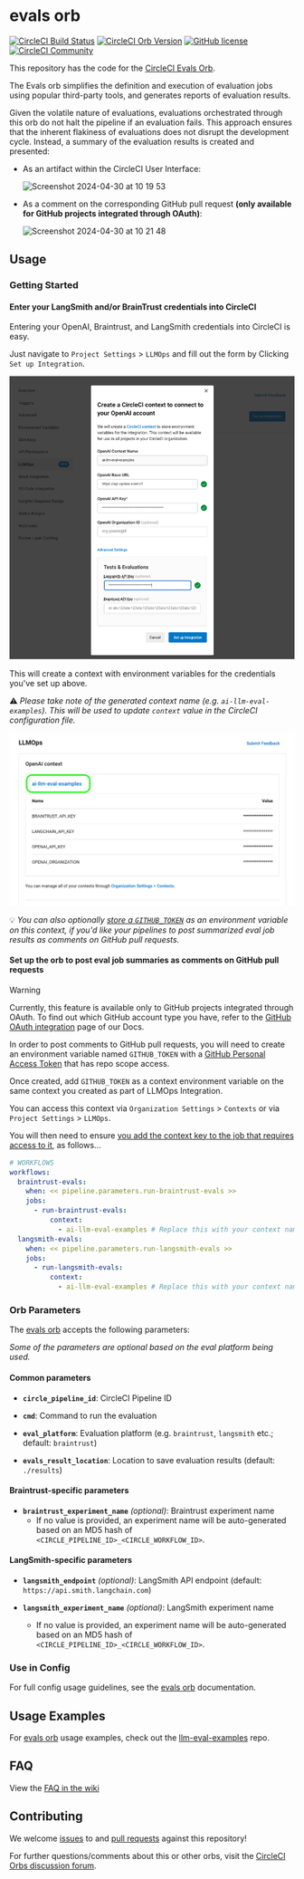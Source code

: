 # evals orb

[![CircleCI Build Status](https://circleci.com/gh/CircleCI-Public/evals-orb.svg?style=shield "CircleCI Build Status")](https://circleci.com/gh/CircleCI-Public/evals-orb) [![CircleCI Orb Version](https://badges.circleci.com/orbs/circleci/evals.svg)](https://circleci.com/orbs/registry/orb/circleci/evals) [![GitHub license](https://img.shields.io/badge/license-MIT-blue.svg)](https://raw.githubusercontent.com/circleci-public/evals-orb/main/LICENSE) [![CircleCI Community](https://img.shields.io/badge/community-CircleCI%20Discuss-343434.svg)](https://discuss.circleci.com/c/ecosystem/orbs)

This repository has the code for the [CircleCI Evals Orb](https://circleci.com/developer/orbs/orb/circleci/evals).

The Evals orb simplifies the definition and execution of evaluation jobs using popular third-party tools, and generates reports of evaluation results.

Given the volatile nature of evaluations, evaluations orchestrated through this orb do not halt the pipeline if an evaluation fails. This approach ensures that the inherent flakiness of evaluations does not disrupt the development cycle.
Instead, a summary of the evaluation results is created and presented:

- As an artifact within the CircleCI User Interface:

  <img style="text-align:center" width="370" alt="Screenshot 2024-04-30 at 10 19 53" src="https://circleci.com/docs/assets/img/docs/llmops/artifact.png">

- As a comment on the corresponding GitHub pull request **(only available for GitHub projects integrated through OAuth)**:

  <img style="text-align:center" width="550" alt="Screenshot 2024-04-30 at 10 21 48" src="https://circleci.com/docs/assets/img/docs/llmops/github-pr-comment.png">

## Usage

### Getting Started

#### Enter your LangSmith and/or BrainTrust credentials into CircleCI

Entering your OpenAI, Braintrust, and LangSmith credentials into CircleCI is easy.

Just navigate to `Project Settings` > `LLMOps` and fill out the form by Clicking `Set up Integration`.

![Create Context](images/create-context.png)

This will create a context with environment variables for the credentials you've set up above.

:warning: _Please take note of the generated context name (e.g. `ai-llm-eval-examples`). This will be used to update `context` value in the CircleCI configuration file._

![LLMOps Integration Context](images/LLMOps-Integration-Context.png)

:bulb: _You can also optionally [store a `GITHUB_TOKEN`](#to-enable-the-evals-orb-to-post-eval-job-summaries-on-github-pull-requests) as an environment variable on this context, if you'd like your pipelines to post summarized eval job results as comments on GitHub pull requests._

#### Set up the orb to post eval job summaries as comments on GitHub pull requests

> [!WARNING]
> Currently, this feature is available only to GitHub projects integrated through OAuth. To find out which GitHub account type you have, refer to the [GitHub OAuth integration](https://circleci.com/docs/github-integration/) page of our Docs.

In order to post comments to GitHub pull requests, you will need to create an environment variable named `GITHUB_TOKEN` with a [GitHub Personal Access Token](https://docs.github.com/en/authentication/keeping-your-account-and-data-secure/managing-your-personal-access-tokens) that has repo scope access.

Once created, add `GITHUB_TOKEN` as a context environment variable on the same context you created as part of LLMOps Integration.

You can access this context via `Organization Settings` > `Contexts` or via `Project Settings` > `LLMOps`.

You will then need to ensure [you add the context key to the job that requires access to it](https://circleci.com/docs/contexts/#create-and-use-a-context), as follows...

```yml
# WORKFLOWS
workflows:
  braintrust-evals:
    when: << pipeline.parameters.run-braintrust-evals >>
    jobs:
      - run-braintrust-evals:
          context:
            - ai-llm-eval-examples # Replace this with your context name
  langsmith-evals:
    when: << pipeline.parameters.run-langsmith-evals >>
    jobs:
      - run-langsmith-evals:
          context:
            - ai-llm-eval-examples # Replace this with your context name
```

### Orb Parameters

The [evals orb](https://github.com/circleci-public/evals-orb) accepts the following parameters:

_Some of the parameters are optional based on the eval platform being used._

#### Common parameters

- **`circle_pipeline_id`**: CircleCI Pipeline ID

- **`cmd`**: Command to run the evaluation

- **`eval_platform`**: Evaluation platform (e.g. `braintrust`, `langsmith` etc.; default: `braintrust`)

- **`evals_result_location`**: Location to save evaluation results (default: `./results`)

#### Braintrust-specific parameters

- **`braintrust_experiment_name`** _(optional)_: Braintrust experiment name
  - If no value is provided, an experiment name will be auto-generated based on an MD5 hash of `<CIRCLE_PIPELINE_ID>_<CIRCLE_WORKFLOW_ID>`.

#### LangSmith-specific parameters

- **`langsmith_endpoint`** _(optional)_: LangSmith API endpoint (default: `https://api.smith.langchain.com`)

- **`langsmith_experiment_name`** _(optional)_: LangSmith experiment name
  - If no value is provided, an experiment name will be auto-generated based on an MD5 hash of `<CIRCLE_PIPELINE_ID>_<CIRCLE_WORKFLOW_ID>`.

### Use in Config

For full config usage guidelines, see the [evals orb](http://circleci.com/orbs/registry/orb/circleci/evals) documentation.

## Usage Examples

For [evals orb](https://circleci.com/developer/orbs/orb/circleci/evals) usage examples, check out the [llm-eval-examples](https://github.com/CircleCI-Public/llm-eval-examples) repo.

## FAQ

View the [FAQ in the wiki](https://github.com/CircleCI-Public/evals-orb/wiki/FAQ)

## Contributing

We welcome [issues](https://github.com/CircleCI-Public/evals-orb/issues) to and [pull requests](https://github.com/CircleCI-Public/evals-orb/pulls) against this repository!

For further questions/comments about this or other orbs, visit the [CircleCI Orbs discussion forum](https://discuss.circleci.com/c/orbs).
